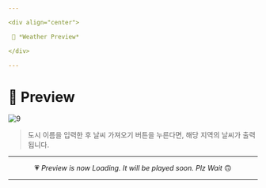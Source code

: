 ```yaml
---

<div align="center">

 💛 *Weather Preview*

</div>

---
```


# 📱 Preview
![9](https://user-images.githubusercontent.com/68846212/186592433-61e03572-9fa7-4bc5-87bd-c3dcd4aa45d4.gif)
> 도시 이름을 입력한 후 날씨 가져오기 버튼을 누른다면, 해당 지역의 날씨가 출력됩니다.  

---

<div align="center">

 💗 *Preview is now Loading. It will be played soon. Plz Wait* 🙃

</div>

---